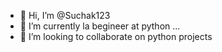- 👋 Hi, I’m @Suchak123
- 🌱 I’m currently la begineer at python ...
- 💞️ I’m looking to collaborate on python projects

<!---
Suchak123/Suchak123 is a ✨ special ✨ repository because its `README.md` (this file) appears on your GitHub profile.
You can click the Preview link to take a look at your changes.
--->
